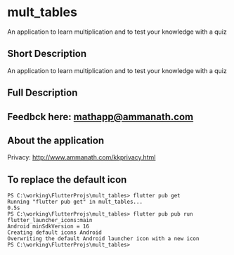 # mult_tables  
An application to learn multiplication and to test your knowledge with a quiz

## Short Description
An application to learn multiplication and to test your knowledge with a quiz

## Full Description

## Feedbck here: mathapp@ammanath.com

## About the application

Privacy: http://www.ammanath.com/kkprivacy.html

## To replace the default icon  
    PS C:\working\FlutterProjs\mult_tables> flutter pub get
    Running "flutter pub get" in mult_tables...                         0.5s
    PS C:\working\FlutterProjs\mult_tables> flutter pub pub run flutter_launcher_icons:main
    Android minSdkVersion = 16
    Creating default icons Android
    Overwriting the default Android launcher icon with a new icon
    PS C:\working\FlutterProjs\mult_tables>


